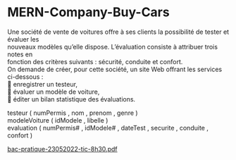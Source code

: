 # MERN-Company-Buy-Cars

Une société de vente de voitures offre à ses clients la possibilité de tester et évaluer les<br>
nouveaux modèles qu’elle dispose. L’évaluation consiste à attribuer trois notes en<br>
fonction des critères suivants : sécurité, conduite et confort.<br>
On demande de créer, pour cette société, un site Web offrant les services ci-dessous :<br>
 enregistrer un testeur,<br>
 évaluer un modèle de voiture,<br>
 éditer un bilan statistique des évaluations.<br>


testeur ( numPermis , nom , prenom , genre )<br>
modeleVoiture ( idModele , libelle )<br>
evaluation ( numPermis# , idModele# , dateTest , securite , conduite , confort )<br>

[bac-pratique-23052022-tic-8h30.pdf](https://github.com/user-attachments/files/21862835/bac-pratique-23052022-tic-8h30.pdf)
